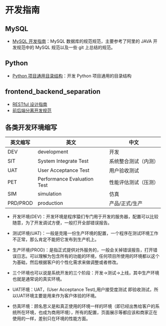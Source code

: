 # 开发指南

## MySQL

- [MySQL 开发指南](MySQL/MySQL%20开发指南.md)：MySQL 数据库的规范规范，主要参考了阿里的 JAVA 开发规范中的 MySQL 规范以及一些 git 上总结的规范。


## Python

- [Python 项目通用目录结构](Python/Python%20项目通用目录结构.md)：开发 Python 项目通用的目录结构


## frontend_backend_separation

- [RESTful 设计指南](frontend_backend_separation/RESTful%20设计指南.md)
- [前后端分离开发规范](frontend_backend_separation/前后端分离开发规范.md)


## 各类开发环境缩写


英文缩写 | 英文 | 中文 
--- | --- | --- 
DEV | development | 开发 
SIT | System Integrate Test | 系统整合测试（内测）
UAT | User Acceptance Test | 用户验收测试
PET | Performance Evaluation Test | 性能评估测试（压测）
SIM | simulation | 仿真
PRD/PROD | production | 产品/正式/生产


- 开发环境(DEV)：开发环境是程序猿们专门用于开发的服务器，配置可以比较随意，为了开发调试方便，一般打开全部错误报告。

- 测试环境(UAT)：一般是克隆一份生产环境的配置，一个程序在测试环境工作不正常，那么肯定不能把它发布到生产机上。

- 生产环境(PROD)：是指正式提供对外服务的，一般会关掉错误报告，打开错误日志。可以理解为包含所有的功能的环境，任何项目所使用的环境都以这个为基础，然后根据客户的个性化需求来做调整或者修改。

- 三个环境也可以说是系统开发的三个阶段：开发->测试->上线，其中生产环境也就是通常说的真实环境。

- UAT环境：UAT，(User Acceptance Test),用户接受度测试 即验收测试，所以UAT环境主要是用来作为客户体验的环境。

- 仿真环境：顾名思义是和真正使用的环境一样的环境（即已经出售给客户的系统所在环境，也成为商用环境），所有的配置，页面展示等都应该和商家正在使用的一样，差别只在环境的性能方面。